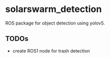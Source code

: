 # solarswarm_detection
ROS package for object detection using yolov5.
## TODOs
* create ROS1 node for trash detection

